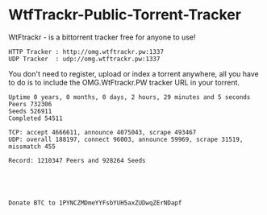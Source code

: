 # WtfTrackr-Public-Torrent-Tracker

WtFtrackr - is a bittorrent tracker free for anyone to use!

```
HTTP Tracker : http://omg.wtftrackr.pw:1337  
UDP Tracker  : udp://omg.wtftrackr.pw:1337
```

You don't need to register, upload or index a torrent anywhere, all you have to do is to include the OMG.WtFtrackr.PW tracker URL in your torrent.
```
Uptime 0 years, 0 months, 0 days, 2 hours, 29 minutes and 5 seconds
Peers 732306
Seeds 526911
Completed 54511

TCP: accept 4666611, announce 4075043, scrape 493467
UDP: overall 188197, connect 96003, announce 59969, scrape 31519, missmatch 455

Record: 1210347 Peers and 928264 Seeds





Donate BTC to 1PYNCZMDmeYYFsbYUH5axZUDwqZErNDapf
```
